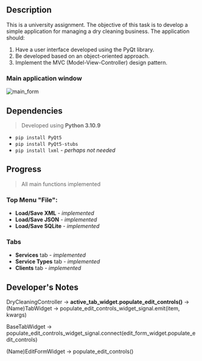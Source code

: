## Description

This is a university assignment. The objective of this task is to develop a simple application for managing a dry cleaning business. The application should:

1. Have a user interface developed using the PyQt library.
2. Be developed based on an object-oriented approach.
3. Implement the MVC (Model-View-Controller) design pattern.

### Main application window

![main_form](https://github.com/AndreyWeber/python-university-task/assets/3620403/97865c1d-65ac-4145-a2ea-8e54cb24a259)

## Dependencies

> Developed using __Python 3.10.9__

- `pip install PyQt5`
- `pip install PyQt5-stubs`
- `pip install lxml` - _perhaps not needed_

## Progress

> All main functions implemented

### Top Menu "File":
- __Load/Save XML__ - _implemented_
- __Load/Save JSON__ - _implemented_
- __Load/Save SQLite__ - _implemented_

### Tabs
- __Services__ tab - _implemented_
- __Service Types__ tab - _implemented_
- __Clients__ tab - _implemented_

## Developer's Notes
DryCleaningController -> __active_tab_widget.populate_edit_controls()__ -> (Name)TabWidget -> populate_edit_controls_widget_signal.emit(item, kwargs)

BaseTabWidget -> populate_edit_controls_widget_signal.connect(edit_form_widget.populate_edit_controls)

(Name)EditFormWidget -> populate_edit_controls()
